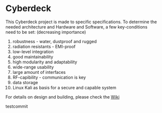 # Cyberdeck

This Cyberdeck project is made to specific specifications. To determine the needed architecture and Hardware and Software, a few key-conditions need to be set:
(decreasing importance)
 1. robustness - water, dustproof and rugged
 2. radiation resistants - EMI-proof
 3. low-level integration
 4. good maintainability
 5. high modularity and adaptability
 6. wide-range usability
 7. large amount of interfaces
 8. RF-capibility - communication is key
 9. data storage
 10. Linux Kali as basis for a secure and capable system

For details on design and building, please check the [Wiki](https://github.com/trisp3ar/Cyberdeck/wiki)

testcommit